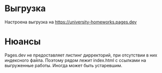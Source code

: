 # Выгрузка

Настроена выгрузка на https://university-homeworks.pages.dev

# Нюансы

Pages.dev не предоставляет листинг дирректорий, при отсутствии в них индексного файла. Поэтому рядом лежит index.html с ссылками на выгруженные работы. Иногда может быть устаревшим.